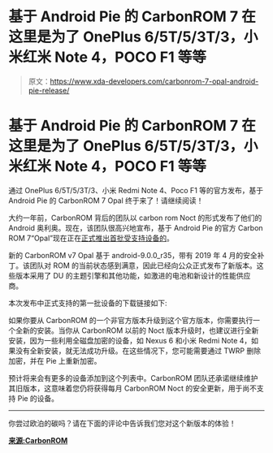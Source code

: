# 基于 Android Pie 的 CarbonROM 7 在这里是为了 OnePlus 6/5T/5/3T/3，小米红米 Note 4，POCO F1 等等

> 原文：<https://www.xda-developers.com/carbonrom-7-opal-android-pie-release/>

# 基于 Android Pie 的 CarbonROM 7 在这里是为了 OnePlus 6/5T/5/3T/3，小米红米 Note 4，POCO F1 等等

通过 OnePlus 6/5T/5/3T/3、小米 Redmi Note 4、Poco F1 等的官方发布，基于 Android Pie 的 CarbonROM 7 Opal 终于来了！请继续阅读！

大约一年前，CarbonROM 背后的团队以 carbon rom Noct 的形式发布了他们的 Android 奥利奥。现在，该团队很高兴地宣布，基于 Android Pie 的官方 Carbon ROM 7“Opal”现在正在[正式推出首批受支持设备的](https://blog.carbonrom.org/2019/04/10/were-live.html)。

新的 CarbonROM v7 Opal 基于 android-9.0.0_r35，带有 2019 年 4 月的安全补丁。该团队对 ROM 的当前状态感到满意，因此已经向公众正式发布了新版本。这些版本采用了 DU 的主题引擎和其他功能，如激进的电池和新设计的性能供应商。

本次发布中正式支持的第一批设备的下载链接如下:

如果你要从 CarbonROM 的一个非官方版本升级到这个官方版本，你需要执行一个全新的安装。当你从 CarbonROM 以前的 Noct 版本升级时，也建议进行全新安装，因为一些利用全磁盘加密的设备，如 Nexus 6 和小米 Redmi Note 4，如果没有全新安装，就无法成功升级。在这些情况下，您可能需要通过 TWRP 删除加密，并在 Pie 上重新加密。

预计将来会有更多的设备添加到这个列表中。CarbonROM 团队还承诺继续维护其旧版本，这意味着您仍将获得每月 CarbonROM Noct 的安全更新，用于尚不支持 Pie 的设备。

* * *

你尝过欧泊的碳吗？请在下面的评论中告诉我们您对这个新版本的体验！

[**来源:CarbonROM**](https://blog.carbonrom.org/2019/04/10/were-live.html)